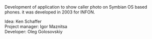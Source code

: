 Development of application to show caller photo on Symbian OS based phones.
it was developed in 2003 for INFON.

Idea: Ken Schaffer   
Project manager: Igor Maznitsa   
Developer: Oleg Golosovskiy   
